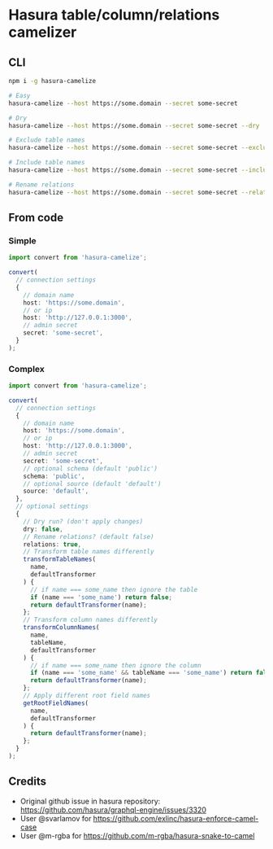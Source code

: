 # Hasura table/column/relations camelizer

## CLI

```bash
npm i -g hasura-camelize

# Easy
hasura-camelize --host https://some.domain --secret some-secret

# Dry
hasura-camelize --host https://some.domain --secret some-secret --dry

# Exclude table names
hasura-camelize --host https://some.domain --secret some-secret --exclude some_table

# Include table names
hasura-camelize --host https://some.domain --secret some-secret --include some_table

# Rename relations
hasura-camelize --host https://some.domain --secret some-secret --relations
```

## From code

### Simple

```ts
import convert from 'hasura-camelize';

convert(
  // connection settings
  {
    // domain name
    host: 'https://some.domain',
    // or ip
    host: 'http://127.0.0.1:3000',
    // admin secret
    secret: 'some-secret',
  }
);
```

### Complex

```ts
import convert from 'hasura-camelize';

convert(
  // connection settings
  {
    // domain name
    host: 'https://some.domain',
    // or ip
    host: 'http://127.0.0.1:3000',
    // admin secret
    secret: 'some-secret',
    // optional schema (default 'public')
    schema: 'public',
    // optional source (default 'default')
    source: 'default',
  },
  // optional settings
  {
    // Dry run? (don't apply changes)
    dry: false,
    // Rename relations? (default false)
    relations: true,
    // Transform table names differently
    transformTableNames(
      name,
      defaultTransformer
    ) {
      // if name === some_name then ignore the table
      if (name === 'some_name') return false;
      return defaultTransformer(name);
    };
    // Transform column names differently
    transformColumnNames(
      name,
      tableName,
      defaultTransformer
    ) {
      // if name === some_name then ignore the column
      if (name === 'some_name' && tableName === 'some_name') return false;
      return defaultTransformer(name);
    };
    // Apply different root field names
    getRootFieldNames(
      name,
      defaultTransformer
    ) {
      return defaultTransformer(name);
    };
  }
);
```

## Credits

- Original github issue in hasura repository: https://github.com/hasura/graphql-engine/issues/3320
- User @svarlamov for https://github.com/exlinc/hasura-enforce-camel-case
- User @m-rgba for https://github.com/m-rgba/hasura-snake-to-camel
